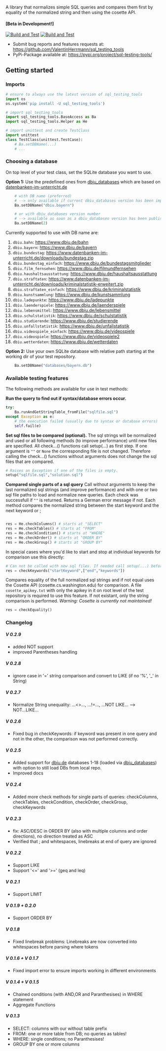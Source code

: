 A library that normalizes simple SQL queries and compares them first by equality of the normalized string and then using the cosette API. 

#### [Beta in Development!]
 [![Build and Test](https://github.com/ValentinHerrmann/sql_testing_tools/actions/workflows/python-build.yml/badge.svg)](https://github.com/ValentinHerrmann/sql_testing_tools/actions/workflows/python-build.yml)
 [![Build and Test](https://github.com/ValentinHerrmann/sql_testing_tools/actions/workflows/python-unittests.yml/badge.svg)](https://github.com/ValentinHerrmann/sql_testing_tools/actions/workflows/python-unittests.yml)

- Submit bug reports and features requests at: https://github.com/ValentinHerrmann/sql_testing_tools
- PyPi-Package available at: https://pypi.org/project/sql-testing-tools/ 


## Getting started

### Imports
``` python
# ensure to always use the latest version of sql_testing_tools
import os
os.system('pip install -U sql_testing_tools')

# import sql_testing_tools
import sql_testing_tools.BaseAccess as Ba
import sql_testing_tools.Helper as He

# import unittest and create TestClass
import unittest 
class TestClass(unittest.TestCase):
    # Ba.setDBName(...)
    # ...
```

### Choosing a database

On top level of your test class, set the SQLite database you want to use. 

**Option 1:** Use the predefined ones from [dbiu_databases](https://github.com/ValentinHerrmann/dbiu_databases) which are based on [datenbanken-im-unterricht.de](https://www.datenbanken-im-unterricht.de/catalog.php)

``` python
    # with DB name (preferred)
    # --> only available if current dbiu_databases version has been imported to sql_testing_tools
    Ba.setDBName("dbiu.bayern")

    # or with dbiu_databases version number
    # --> available as soon as a dbiu_databases version has been published on PyPi
    Ba.setDBName(2) 
```

Currently supported to use with DB name are: 
1. `dbiu.bahn`: https://www.dbiu.de/bahn
2. `dbiu.bayern`: https://www.dbiu.de/bayern
3. `dbiu.bundestag`: https://www.datenbanken-im-unterricht.de/downloads/bundestag.zip
4. `dbiu.bundestag_einfach`: https://www.dbiu.de/bundestagsmitglieder
5. `dbiu.film_fernsehen`: https://www.dbiu.de/filmundfernsehen
6. `dbiu.haushaltsausstattung`: https://www.dbiu.de/haushaltsausstattung
7. `dbiu.straftaten`: https://www.datenbanken-im-unterricht.de/downloads/kriminalstatistik-erweitert.zip
8. `dbiu.straftaten_einfach`: https://www.dbiu.de/kriminalstatistik
9. `dbiu.kunstsammlung`: https://www.dbiu.de/kunstsammlung
10. `dbiu.ladepunkte`: https://www.dbiu.de/ladepunkte
11. `dbiu.laenderspiele`: https://www.dbiu.de/laenderspiele
12. `dbiu.lebensmittel`: https://www.dbiu.de/lebensmittel
13. `dbiu.schulstatistik`: https://www.dbiu.de/schulstatistik
14. `dbiu.studierende`: https://www.dbiu.de/studierende
15. `dbiu.unfallstatistik`: https://www.dbiu.de/unfallstatistik
16. `dbiu.videospiele_einfach`: https://www.dbiu.de/videospiele
17. `dbiu.videospiele`: https://www.dbiu.de/videospiele2
18. `dbiu.wetterdaten`: https://www.dbiu.de/wetterdaten

**Option 2:** Use your own SQLite database with relative path starting at the working dir of your test repository.
``` python
    Ba.setDBName("databases/bayern.db")
```

### Available testing features

The following methods are available for use in test methods:


**Run the query to find out if syntax/database errors occur.**
``` python
try:
    Ba.runAndGetStringTable_fromFile("sqlfile.sql")
except Exception as e:
    # the execution failed (usually due to syntax or database errors)
    self.fail(e)
```



**Set sql files to be compared (optional).**
The sql strings will  be normalized and used or all following methods (to improve performance) until new files are specified. All check...() functions call setup(...) as first step. If one argument is `""` or `None` the corresponding file is not changed. Therefore calling the check...() functions without arguments does not change the sql files that are compared.
``` python
# Raises an Exception if one of the files is empty. 
setup("sqlfile.sql","solution.sql")
```

**Compared single parts of a sql query**
Call without arguments to keep the last normalized sql strings (and improve performance) and with one or two sql file paths to load and normalize new queries. 
Each check was successfull if `""` is returned. Returns a German error message if not. 
Each method compares the normalized string between the start keyword and the next keyword or ;
``` python

res = He.checkColumns() # starts at "SELECT"
res = He.checkTables() # starts at "FROM"
res = He.checkCondition() # starts at "WHERE"
res = He.checkOrder() # starts at "ORDER BY"
res = He.checkGroup() # starts at "GROUP BY"
```

In special cases where you'd like to start and stop at individual keywords for comparison use this directly:
``` python
# Can not be called with new sql files. If needed call setup(...) before.
res = checkKeywords("startKeyword",["end","keywords"]) 
```

Compares equality of the full normalized sql strings and if not equal uses the Cosette API (cosette.cs.washington.edu) for comparison. A file `cosette_apikey.txt` with only the apikey in it on root level of the test repository is required to use this feature. If not existant, only the string comparison is performed. *Warning: Cosette is currently not maintained!*

``` python
res = checkEquality()
```









### Changelog

##### V 0.2.9
- added NOT support
- improved Parentheses handling

##### V 0.2.8
- ignore case in '=' string comparison and convert to LIKE (if no '%', '_' in String)

##### V 0.2.7
- Normalize String unequality: ...<>..., ...!=..., ...NOT LIKE... --> NOT...LIKE...

##### V 0.2.6
- Fixed bug in checkKeywords: if keyword was present in one query and not in the other, the comparison was not performed correctly.

##### V 0.2.5
- Added support for [dbiu.de](https://www.datenbanken-im-unterricht.de/catalog.php) databases 1-18 (loaded via [dbiu_databases](https://github.com/ValentinHerrmann/dbiu_databases)) with option to still load DBs from local repo.
- Improved docs

##### V 0.2.4
- Added more check methods for single parts of queries: checkColumns, checkTables, checkCondition, checkOrder, checkGroup, checkKeywords

##### V 0.2.3
- fix: ASC/DESC in ORDER BY (also with multiple columns and order directions), no direction treated as ASC
- Verified that ; and whitespaces, linebreaks at end of query are ignored

##### V 0.2.2 
- Support LIKE
- Support '<=' and '>=' (geq and leq)

##### V 0.2.1
- Support LIMIT
  
##### V 0.1.9 + 0.2.0
- Support ORDER BY

##### V 0.1.8
- Fixed linebreak problems: Linebreaks are now converted into whitespaces before parsing where tokens

##### V 0.1.6 + V 0.1.7
- Fixed import error to ensure imports working in different environments

##### V 0.1.4 + V 0.1.5
- Chained conditions (with AND,OR and Paranthesises) in WHERE statement
- Aggregate Functions

##### V 0.1.3
- SELECT: columns with our without table prefix
- FROM: one or more table from DB; no queries as tables!
- WHERE: single conditions; no Paranthesises!
- GROUP BY one or more columns


